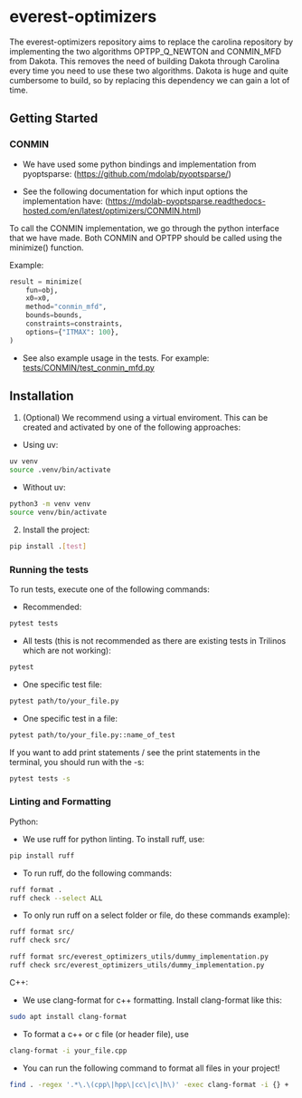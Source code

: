 # everest-optimizers

The everest-optimizers repository aims to replace the carolina repository by implementing the two algorithms OPTPP_Q_NEWTON and CONMIN_MFD from Dakota. This removes the need of building Dakota through Carolina every time you need to use these two algorithms. Dakota is huge and quite cumbersome to build, so by replacing this dependency we can gain a lot of time.

## Getting Started

### CONMIN

- We have used some python bindings and implementation from pyoptsparse: (https://github.com/mdolab/pyoptsparse/)

- See the following documentation for which input options the implementation have:
(https://mdolab-pyoptsparse.readthedocs-hosted.com/en/latest/optimizers/CONMIN.html)

To call the CONMIN implementation, we go through the python interface that we have made. Both CONMIN and OPTPP should be called using the minimize() function.

Example:

```python
result = minimize(
    fun=obj,
    x0=x0,
    method="conmin_mfd",
    bounds=bounds,
    constraints=constraints,
    options={"ITMAX": 100},
)
```
- See also example usage in the tests. For example: [tests/CONMIN/test_conmin_mfd.py](tests/CONMIN/test_conmin_mfd.py)


## Installation

1. (Optional) We recommend using a virtual enviroment. This can be created and activated by one of the following approaches:

- Using uv:
```bash
uv venv
source .venv/bin/activate
```

- Without uv:
```bash
python3 -m venv venv
source venv/bin/activate
```

2.  Install the project:

```bash
pip install .[test]
```

### Running the tests

To run tests, execute one of the following commands:

- Recommended:

```bash
pytest tests
```

- All tests (this is not recommended as there are existing tests in Trilinos which are not working):
```bash
pytest
```

- One specific test file:

```bash
pytest path/to/your_file.py
```

- One specific test in a file:

```bash
pytest path/to/your_file.py::name_of_test
```

If you want to add print statements / see the print statements in the terminal, you should run with the -s:

```bash
pytest tests -s
```

### Linting and Formatting

Python:

- We use ruff for python linting. To install ruff, use:

```bash
pip install ruff
```

- To run ruff, do the following commands:

```bash
ruff format .
ruff check --select ALL
```

- To only run ruff on a select folder or file, do these commands example):

```bash
ruff format src/
ruff check src/

ruff format src/everest_optimizers_utils/dummy_implementation.py
ruff check src/everest_optimizers_utils/dummy_implementation.py
```

C++:

- We use clang-format for c++ formatting. Install clang-format like this:

```bash
sudo apt install clang-format
```

- To format a c++ or c file (or header file), use

```bash
clang-format -i your_file.cpp
```

- You can run the following command to format all files in your project!

```bash
find . -regex '.*\.\(cpp\|hpp\|cc\|c\|h\)' -exec clang-format -i {} +
```
